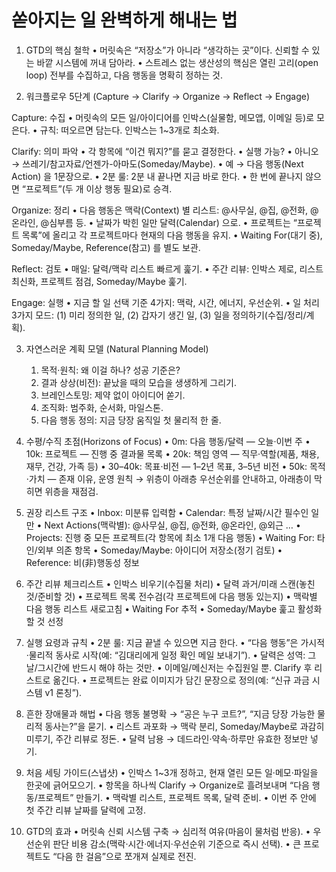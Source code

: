 # 쏟아지는 일 완벽하게 해내는 법

1) GTD의 핵심 철학
	•	머릿속은 “저장소”가 아니라 “생각하는 곳”이다. 신뢰할 수 있는 바깥 시스템에 꺼내 담아라.
	•	스트레스 없는 생산성의 핵심은 열린 고리(open loop) 전부를 수집하고, 다음 행동을 명확히 정하는 것.


2) 워크플로우 5단계 (Capture → Clarify → Organize → Reflect → Engage)

Capture: 수집
	•	머릿속의 모든 일/아이디어를 인박스(실물함, 메모앱, 이메일 등)로 모은다.
	•	규칙: 떠오르면 담는다. 인박스는 1~3개로 최소화.

Clarify: 의미 파악
	•	각 항목에 “이건 뭐지?”를 묻고 결정한다.
	•	실행 가능?
	•	아니오 → 쓰레기/참고자료/언젠가-아마도(Someday/Maybe).
	•	예 → 다음 행동(Next Action) 을 1문장으로.
	•	2분 룰: 2분 내 끝나면 지금 바로 한다.
	•	한 번에 끝나지 않으면 “프로젝트”(두 개 이상 행동 필요)로 승격.

Organize: 정리
	•	다음 행동은 맥락(Context) 별 리스트: @사무실, @집, @전화, @온라인, @심부름 등.
	•	날짜가 박힌 일만 달력(Calendar) 으로.
	•	프로젝트는 “프로젝트 목록”에 올리고 각 프로젝트마다 현재의 다음 행동을 유지.
	•	Waiting For(대기 중), Someday/Maybe, Reference(참고) 를 별도 보관.

Reflect: 검토
	•	매일: 달력/맥락 리스트 빠르게 훑기.
	•	주간 리뷰: 인박스 제로, 리스트 최신화, 프로젝트 점검, Someday/Maybe 훑기.

Engage: 실행
	•	지금 할 일 선택 기준 4가지: 맥락, 시간, 에너지, 우선순위.
	•	일 처리 3가지 모드: (1) 미리 정의한 일, (2) 갑자기 생긴 일, (3) 일을 정의하기(수집/정리/계획).

3) 자연스러운 계획 모델 (Natural Planning Model)
	1.	목적·원칙: 왜 이걸 하나? 성공 기준은?
	2.	결과 상상(비전): 끝났을 때의 모습을 생생하게 그리기.
	3.	브레인스토밍: 제약 없이 아이디어 쏟기.
	4.	조직화: 범주화, 순서화, 마일스톤.
	5.	다음 행동 정의: 지금 당장 움직일 첫 물리적 한 줄.

4) 수평/수직 초점(Horizons of Focus)
	•	0m: 다음 행동/달력 — 오늘·이번 주
	•	10k: 프로젝트 — 진행 중 결과물 목록
	•	20k: 책임 영역 — 직무·역할(제품, 채용, 재무, 건강, 가족 등)
	•	30–40k: 목표·비전 — 1–2년 목표, 3–5년 비전
	•	50k: 목적·가치 — 존재 이유, 운영 원칙
→ 위층이 아래층 우선순위를 안내하고, 아래층이 막히면 위층을 재점검.

5) 권장 리스트 구조
	•	Inbox: 미분류 입력함
	•	Calendar: 특정 날짜/시간 필수인 일만
	•	Next Actions(맥락별): @사무실, @집, @전화, @온라인, @외근 …
	•	Projects: 진행 중 모든 프로젝트(각 항목에 최소 1개 다음 행동)
	•	Waiting For: 타인/외부 의존 항목
	•	Someday/Maybe: 아이디어 저장소(정기 검토)
	•	Reference: 비(非)행동성 정보

6) 주간 리뷰 체크리스트
	•	인박스 비우기(수집물 처리)
	•	달력 과거/미래 스캔(놓친 것/준비할 것)
	•	프로젝트 목록 전수검(각 프로젝트에 다음 행동 있는지)
	•	맥락별 다음 행동 리스트 새로고침
	•	Waiting For 추적
	•	Someday/Maybe 훑고 활성화할 것 선정

7) 실행 요령과 규칙
	•	2분 룰: 지금 끝낼 수 있으면 지금 한다.
	•	“다음 행동”은 가시적·물리적 동사로 시작(예: “김대리에게 일정 확인 메일 보내기”).
	•	달력은 성역: 그날/그시간에 반드시 해야 하는 것만.
	•	이메일/메신저는 수집원일 뿐. Clarify 후 리스트로 옮긴다.
	•	프로젝트는 완료 이미지가 담긴 문장으로 정의(예: “신규 과금 시스템 v1 론칭”).

8) 흔한 장애물과 해법
	•	다음 행동 불명확 → “공은 누구 코트?”, “지금 당장 가능한 물리적 동사는?”을 묻기.
	•	리스트 과포화 → 맥락 분리, Someday/Maybe로 과감히 미루기, 주간 리뷰로 정돈.
	•	달력 남용 → 데드라인·약속·하루만 유효한 정보만 넣기.

9) 처음 세팅 가이드(스냅샷)
	•	인박스 1~3개 정하고, 현재 열린 모든 일·메모·파일을 한곳에 긁어모으기.
	•	항목을 하나씩 Clarify → Organize로 흘려보내며 “다음 행동/프로젝트” 만들기.
	•	맥락별 리스트, 프로젝트 목록, 달력 준비.
	•	이번 주 안에 첫 주간 리뷰 날짜를 달력에 고정.

10) GTD의 효과
	•	머릿속 신뢰 시스템 구축 → 심리적 여유(마음이 물처럼 반응).
	•	우선순위 판단 비용 감소(맥락·시간·에너지·우선순위 기준으로 즉시 선택).
	•	큰 프로젝트도 “다음 한 걸음”으로 쪼개져 실제로 전진.